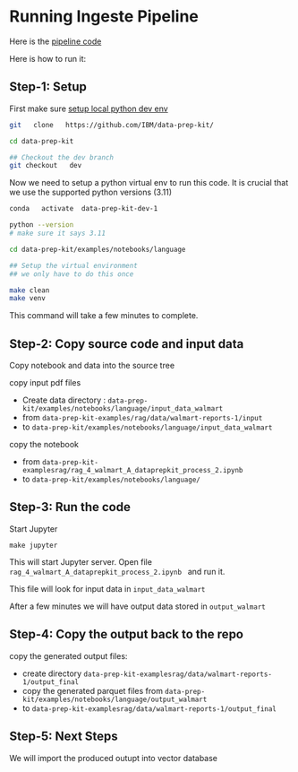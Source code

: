 # Running Ingeste Pipeline

Here is the [pipeline code](rag_4_walmart_A_dataprepkit_process_2.ipynb)

Here is how to run it:

## Step-1: Setup

First make sure [setup local python dev env](../setup-python-dev-env.md)

```bash
git   clone   https://github.com/IBM/data-prep-kit/

cd data-prep-kit

## Checkout the dev branch
git checkout   dev
```

Now we need to setup a python virtual env to run this code.  It is crucial that we use the supported python versions (3.11)

```bash
conda   activate  data-prep-kit-dev-1

python --version
# make sure it says 3.11

cd data-prep-kit/examples/notebooks/language

## Setup the virtual environment
## we only have to do this once

make clean
make venv
```

This command will take a few minutes to complete.

## Step-2:  Copy source code and input data

Copy notebook and data into the source tree

copy input pdf files 
- Create data directory : `data-prep-kit/examples/notebooks/language/input_data_walmart`
- from `data-prep-kit-examples/rag/data/walmart-reports-1/input` 
- to `data-prep-kit/examples/notebooks/language/input_data_walmart`

copy the notebook 
- from `data-prep-kit-examplesrag/rag_4_walmart_A_dataprepkit_process_2.ipynb`
- to `data-prep-kit/examples/notebooks/language/`


## Step-3: Run the code

Start Jupyter

`make jupyter`

This will start Jupyter server.  Open file `rag_4_walmart_A_dataprepkit_process_2.ipynb ` and run it.

This file will look for input data in `input_data_walmart`

After a few minutes we will have output data stored in `output_walmart`

## Step-4: Copy the output back to the repo

copy the generated output files:

- create directory  `data-prep-kit-examplesrag/data/walmart-reports-1/output_final`
- copy the generated parquet files from `data-prep-kit/examples/notebooks/language/output_walmart`
- to `data-prep-kit-examplesrag/data/walmart-reports-1/output_final`

## Step-5: Next Steps

We will import the produced outupt into vector database